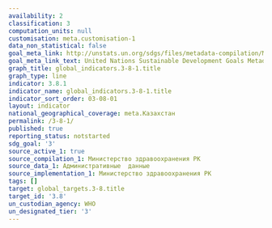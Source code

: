 ```yaml
---
availability: 2
classification: 3
computation_units: null
customisation: meta.customisation-1
data_non_statistical: false
goal_meta_link: http://unstats.un.org/sdgs/files/metadata-compilation/Metadata-Goal-3.pdf
goal_meta_link_text: United Nations Sustainable Development Goals Metadata (pdf 865kB)
graph_title: global_indicators.3-8-1.title
graph_type: line
indicator: 3.8.1
indicator_name: global_indicators.3-8-1.title
indicator_sort_order: 03-08-01
layout: indicator
national_geographical_coverage: meta.Казахстан
permalink: /3-8-1/
published: true
reporting_status: notstarted
sdg_goal: '3'
source_active_1: true
source_compilation_1: Министерство здравоохранения РК
source_data_1: Административные  данные
source_implementation_1: Министерство здравоохранения РК
tags: []
target: global_targets.3-8.title
target_id: '3.8'
un_custodian_agency: WHO
un_designated_tier: '3'
---
```

